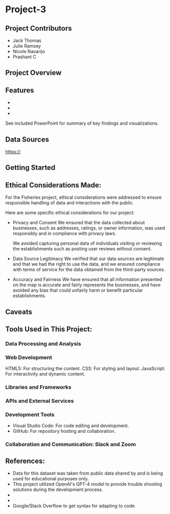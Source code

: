 # Project-3


## Project Contributors
* Jack Thomas
* Julie Ramsey
* Nicole Navarijo
* Prashant C
  
  
     
## Project Overview


## Features

* 
*
* 

See included PowerPoint for summary of key findings and visualizations.

## Data Sources
<https://> 


## Getting Started
## Ethical Considerations Made:
For the Fisheries project, ethical considerations were addressed to ensure responsible handling of data and interactions with the public.

Here are some specific ethical considerations for our project:

* Privacy and Consent
  We ensured that the data collected about businesses, such as addresses, ratings, or owner information, was used responsibly and in compliance with privacy laws.

  We avoided capturing personal data of individuals visiting or reviewing the establishments such as posting user reviews without consent.

* Data Source Legitimacy
We verified that our data sources are legitimate and that we had the right to use the data, and we ensured compliance with terms of service for the data obtained from the third-party sources.

* Accuracy and Fairness
We have ensured that all information presented on the map is accurate and fairly represents the businesses, and have avoided any bias that could unfairly harm or benefit particular establishments.

## Caveats



## Tools Used in This Project: 

### Data Processing and Analysis

### Web Development
HTML5: For structuring the content.
CSS: For styling and layout.
JavaScript: For interactivity and dynamic content.

### Libraries and Frameworks


### APIs and External Services

### Development Tools
* Visual Studio Code: For code editing and development.
* GitHub: For repository hosting and collaboration.

### Collaboration and Communication: Slack and Zoom
   

## References:
- Data for this dataset was taken from public data shared by                   and is being used for educational purposes only.
- This project utilized OpenAI's GPT-4 model to provide trouble shooting solutions during the development process.
- 
- 
- Google/Stack Overflow to get syntax for adapting to code.

